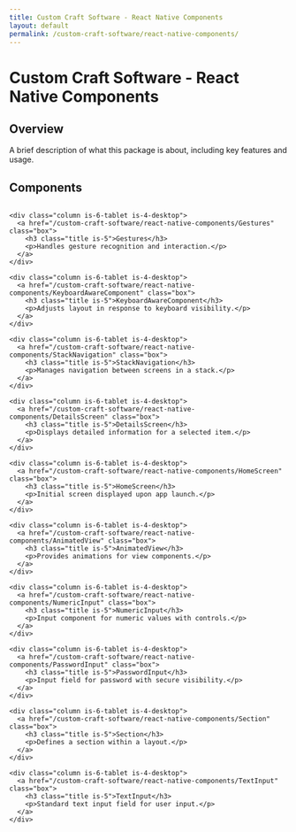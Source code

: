 ```yaml
---
title: Custom Craft Software - React Native Components
layout: default
permalink: /custom-craft-software/react-native-components/
---
```


# Custom Craft Software - React Native Components

## Overview
A brief description of what this package is about, including key features and usage.

## Components

<div>
  <div class="columns is-multiline">
    
    <div class="column is-6-tablet is-4-desktop">
      <a href="/custom-craft-software/react-native-components/Gestures" class="box">
        <h3 class="title is-5">Gestures</h3>
        <p>Handles gesture recognition and interaction.</p>
      </a>
    </div>

    <div class="column is-6-tablet is-4-desktop">
      <a href="/custom-craft-software/react-native-components/KeyboardAwareComponent" class="box">
        <h3 class="title is-5">KeyboardAwareComponent</h3>
        <p>Adjusts layout in response to keyboard visibility.</p>
      </a>
    </div>

    <div class="column is-6-tablet is-4-desktop">
      <a href="/custom-craft-software/react-native-components/StackNavigation" class="box">
        <h3 class="title is-5">StackNavigation</h3>
        <p>Manages navigation between screens in a stack.</p>
      </a>
    </div>

    <div class="column is-6-tablet is-4-desktop">
      <a href="/custom-craft-software/react-native-components/DetailsScreen" class="box">
        <h3 class="title is-5">DetailsScreen</h3>
        <p>Displays detailed information for a selected item.</p>
      </a>
    </div>

    <div class="column is-6-tablet is-4-desktop">
      <a href="/custom-craft-software/react-native-components/HomeScreen" class="box">
        <h3 class="title is-5">HomeScreen</h3>
        <p>Initial screen displayed upon app launch.</p>
      </a>
    </div>

    <div class="column is-6-tablet is-4-desktop">
      <a href="/custom-craft-software/react-native-components/AnimatedView" class="box">
        <h3 class="title is-5">AnimatedView</h3>
        <p>Provides animations for view components.</p>
      </a>
    </div>

    <div class="column is-6-tablet is-4-desktop">
      <a href="/custom-craft-software/react-native-components/NumericInput" class="box">
        <h3 class="title is-5">NumericInput</h3>
        <p>Input component for numeric values with controls.</p>
      </a>
    </div>

    <div class="column is-6-tablet is-4-desktop">
      <a href="/custom-craft-software/react-native-components/PasswordInput" class="box">
        <h3 class="title is-5">PasswordInput</h3>
        <p>Input field for password with secure visibility.</p>
      </a>
    </div>

    <div class="column is-6-tablet is-4-desktop">
      <a href="/custom-craft-software/react-native-components/Section" class="box">
        <h3 class="title is-5">Section</h3>
        <p>Defines a section within a layout.</p>
      </a>
    </div>

    <div class="column is-6-tablet is-4-desktop">
      <a href="/custom-craft-software/react-native-components/TextInput" class="box">
        <h3 class="title is-5">TextInput</h3>
        <p>Standard text input field for user input.</p>
      </a>
    </div>

  </div>
</div>
